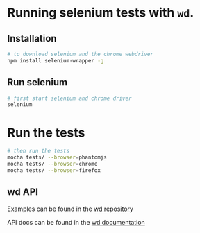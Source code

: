 # Running selenium tests with `wd`.

## Installation

```bash
# to download selenium and the chrome webdriver
npm install selenium-wrapper -g
```

## Run selenium

```bash
# first start selenium and chrome driver
selenium
```

# Run the tests

```bash
# then run the tests
mocha tests/ --browser=phantomjs
mocha tests/ --browser=chrome
mocha tests/ --browser=firefox
```

## wd API

Examples can be found in the [wd repository](https://github.com/admc/wd)

API docs can be found in the [wd documentation](https://github.com/admc/wd/blob/master/doc/jsonwire-mapping.md)
